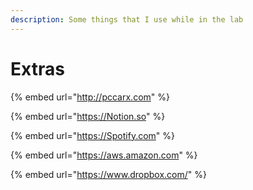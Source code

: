 ```yaml
---
description: Some things that I use while in the lab
---
```


# Extras

{% embed url="http://pccarx.com" %}

{% embed url="https://Notion.so" %}

{% embed url="https://Spotify.com" %}

{% embed url="https://aws.amazon.com" %}

{% embed url="https://www.dropbox.com/" %}









